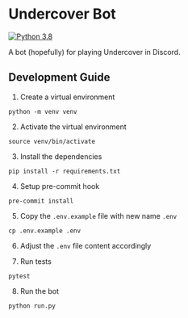 # Undercover Bot
[![Python 3.8](https://img.shields.io/badge/python-3.8-blue.svg)](https://www.python.org/downloads/release/python-380/)

A bot (hopefully) for playing Undercover in Discord.

## Development Guide
1. Create a virtual environment
```
python -m venv venv
```

2. Activate the virtual environment
```
source venv/bin/activate
```

3. Install the dependencies
```
pip install -r requirements.txt
```

4. Setup pre-commit hook
```
pre-commit install
```

5. Copy the `.env.example` file with new name `.env`
```
cp .env.example .env
```

6. Adjust the `.env` file content accordingly

7. Run tests
```
pytest
```

8. Run the bot
```
python run.py
```
